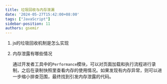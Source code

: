 ```yaml
---
title: 垃圾回收与内存泄漏
date: '2024-05-27T15:42:00+08:00'
tags: ["JavaScript"]
sidebar-position: 11
authors: gsemir
---
```


1. js的垃圾回收机制是怎么实现

2. 内存泄露有哪些情况

   通过开发者工具中的`Performance`模块，可以对页面加载和执行流程进行录制，之后在录制快照里查看内存的使用情况。如果发现有内存异常，则可以进一步缩小排查范围，最终找到引发内存泄露的代码。